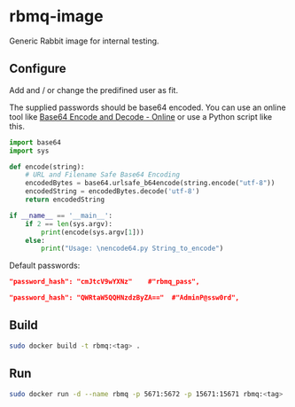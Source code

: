 # rbmq-image

Generic Rabbit image for internal testing.

## Configure

Add and / or change the predifined user as fit.

The supplied passwords should be base64 encoded. You can use an online tool
like [Base64 Encode and Decode - Online](https://www.base64encode.org/) or use
a Python script like this.

```python
import base64
import sys

def encode(string):
    # URL and Filename Safe Base64 Encoding
    encodedBytes = base64.urlsafe_b64encode(string.encode("utf-8"))
    encodedString = encodedBytes.decode('utf-8')
    return encodedString

if __name__ == '__main__':
    if 2 == len(sys.argv):
        print(encode(sys.argv[1]))
    else:
        print("Usage: \nencode64.py String_to_encode")
```

Default passwords:

```json
"password_hash": "cmJtcV9wYXNz"    #"rbmq_pass",

"password_hash": "QWRtaW5QQHNzdzByZA=="  #"AdminP@ssw0rd",
```

## Build

```bash
sudo docker build -t rbmq:<tag> .
```

## Run

```bash
sudo docker run -d --name rbmq -p 5671:5672 -p 15671:15671 rbmq:<tag>
```
